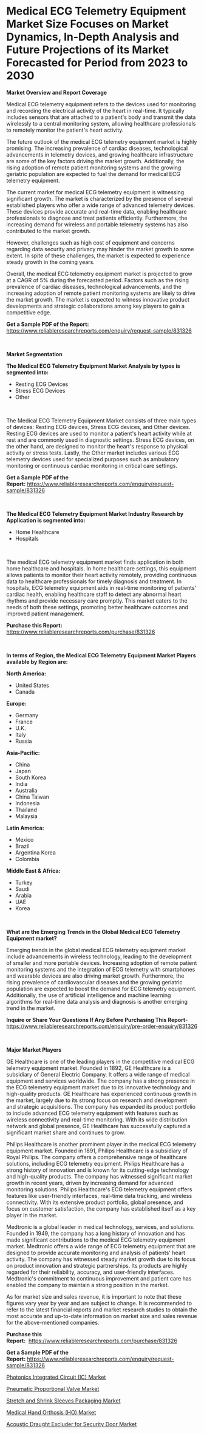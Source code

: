 <p><h1>Medical ECG Telemetry Equipment Market Size Focuses on Market Dynamics, In-Depth Analysis and Future Projections of its Market Forecasted for Period from 2023 to 2030</h1></p><p><strong>Market Overview and Report Coverage</strong></p>
<p><p>Medical ECG telemetry equipment refers to the devices used for monitoring and recording the electrical activity of the heart in real-time. It typically includes sensors that are attached to a patient's body and transmit the data wirelessly to a central monitoring system, allowing healthcare professionals to remotely monitor the patient's heart activity.</p><p>The future outlook of the medical ECG telemetry equipment market is highly promising. The increasing prevalence of cardiac diseases, technological advancements in telemetry devices, and growing healthcare infrastructure are some of the key factors driving the market growth. Additionally, the rising adoption of remote patient monitoring systems and the growing geriatric population are expected to fuel the demand for medical ECG telemetry equipment.</p><p>The current market for medical ECG telemetry equipment is witnessing significant growth. The market is characterized by the presence of several established players who offer a wide range of advanced telemetry devices. These devices provide accurate and real-time data, enabling healthcare professionals to diagnose and treat patients efficiently. Furthermore, the increasing demand for wireless and portable telemetry systems has also contributed to the market growth.</p><p>However, challenges such as high cost of equipment and concerns regarding data security and privacy may hinder the market growth to some extent. In spite of these challenges, the market is expected to experience steady growth in the coming years.</p><p>Overall, the medical ECG telemetry equipment market is projected to grow at a CAGR of 5% during the forecasted period. Factors such as the rising prevalence of cardiac diseases, technological advancements, and the increasing adoption of remote patient monitoring systems are likely to drive the market growth. The market is expected to witness innovative product developments and strategic collaborations among key players to gain a competitive edge.</p></p>
<p><strong>Get a Sample PDF of the Report:</strong> <a href="https://www.reliableresearchreports.com/enquiry/request-sample/831326">https://www.reliableresearchreports.com/enquiry/request-sample/831326</a></p>
<p>&nbsp;</p>
<p><strong>Market Segmentation</strong></p>
<p><strong>The Medical ECG Telemetry Equipment Market Analysis by types is segmented into:</strong></p>
<p><ul><li>Resting ECG Devices</li><li>Stress ECG Devices</li><li>Other</li></ul></p>
<p>&nbsp;</p>
<p><p>The Medical ECG Telemetry Equipment Market consists of three main types of devices: Resting ECG devices, Stress ECG devices, and Other devices. Resting ECG devices are used to monitor a patient's heart activity while at rest and are commonly used in diagnostic settings. Stress ECG devices, on the other hand, are designed to monitor the heart's response to physical activity or stress tests. Lastly, the Other market includes various ECG telemetry devices used for specialized purposes such as ambulatory monitoring or continuous cardiac monitoring in critical care settings.</p></p>
<p><strong>Get a Sample PDF of the Report:</strong>&nbsp;<a href="https://www.reliableresearchreports.com/enquiry/request-sample/831326">https://www.reliableresearchreports.com/enquiry/request-sample/831326</a></p>
<p>&nbsp;</p>
<p><strong>The Medical ECG Telemetry Equipment Market Industry Research by Application is segmented into:</strong></p>
<p><ul><li>Home Healthcare</li><li>Hospitals</li></ul></p>
<p>&nbsp;</p>
<p><p>The medical ECG telemetry equipment market finds application in both home healthcare and hospitals. In home healthcare settings, this equipment allows patients to monitor their heart activity remotely, providing continuous data to healthcare professionals for timely diagnosis and treatment. In hospitals, ECG telemetry equipment aids in real-time monitoring of patients' cardiac health, enabling healthcare staff to detect any abnormal heart rhythms and provide necessary care promptly. This market caters to the needs of both these settings, promoting better healthcare outcomes and improved patient management.</p></p>
<p><strong>Purchase this Report:</strong>&nbsp; <a href="https://www.reliableresearchreports.com/purchase/831326">https://www.reliableresearchreports.com/purchase/831326</a></p>
<p>&nbsp;</p>
<p><strong>In terms of Region, the Medical ECG Telemetry Equipment Market Players available by Region are:</strong></p>
<p>
    <p> <strong> North America: </strong>
        <ul>
            <li>United States</li>
            <li>Canada</li>
        </ul>
        </p> 
    <p> <strong> Europe: </strong>
        <ul>
            <li>Germany</li>
            <li>France</li>
            <li>U.K.</li>
            <li>Italy</li>
            <li>Russia</li>
        </ul>
        </p> 
    <p> <strong> Asia-Pacific: </strong>
        <ul>
            <li>China</li>
            <li>Japan</li>
            <li>South Korea</li>
            <li>India</li>
            <li>Australia</li>
            <li>China Taiwan</li>
            <li>Indonesia</li>
            <li>Thailand</li>
            <li>Malaysia</li>
        </ul>
        </p> 
    <p> <strong> Latin America: </strong>
        <ul>
            <li>Mexico</li>
            <li>Brazil</li>
            <li>Argentina Korea</li>
            <li>Colombia</li>
        </ul>
        </p> 
    <p> <strong> Middle East & Africa: </strong>
        <ul>
            <li>Turkey</li>
            <li>Saudi</li>
            <li>Arabia</li>
            <li>UAE</li>
            <li>Korea</li>
        </ul>
    </p>
    </p>
<p>&nbsp;</p>
<p><strong>What are the Emerging Trends in the Global Medical ECG Telemetry Equipment market?</strong></p>
<p><p>Emerging trends in the global medical ECG telemetry equipment market include advancements in wireless technology, leading to the development of smaller and more portable devices. Increasing adoption of remote patient monitoring systems and the integration of ECG telemetry with smartphones and wearable devices are also driving market growth. Furthermore, the rising prevalence of cardiovascular diseases and the growing geriatric population are expected to boost the demand for ECG telemetry equipment. Additionally, the use of artificial intelligence and machine learning algorithms for real-time data analysis and diagnosis is another emerging trend in the market.</p></p>
<p><strong>Inquire or Share Your Questions If Any Before Purchasing This Report</strong>- <a href="https://www.reliableresearchreports.com/enquiry/pre-order-enquiry/831326">https://www.reliableresearchreports.com/enquiry/pre-order-enquiry/831326</a></p>
<p>&nbsp;</p>
<p><strong>Major Market Players</strong></p>
<p><p>GE Healthcare is one of the leading players in the competitive medical ECG telemetry equipment market. Founded in 1892, GE Healthcare is a subsidiary of General Electric Company. It offers a wide range of medical equipment and services worldwide. The company has a strong presence in the ECG telemetry equipment market due to its innovative technology and high-quality products. GE Healthcare has experienced continuous growth in the market, largely due to its strong focus on research and development and strategic acquisitions. The company has expanded its product portfolio to include advanced ECG telemetry equipment with features such as wireless connectivity and real-time monitoring. With its wide distribution network and global presence, GE Healthcare has successfully captured a significant market share and continues to grow.</p><p>Philips Healthcare is another prominent player in the medical ECG telemetry equipment market. Founded in 1891, Philips Healthcare is a subsidiary of Royal Philips. The company offers a comprehensive range of healthcare solutions, including ECG telemetry equipment. Philips Healthcare has a strong history of innovation and is known for its cutting-edge technology and high-quality products. The company has witnessed significant market growth in recent years, driven by increasing demand for advanced monitoring solutions. Philips Healthcare's ECG telemetry equipment offers features like user-friendly interfaces, real-time data tracking, and wireless connectivity. With its extensive product portfolio, global presence, and focus on customer satisfaction, the company has established itself as a key player in the market.</p><p>Medtronic is a global leader in medical technology, services, and solutions. Founded in 1949, the company has a long history of innovation and has made significant contributions to the medical ECG telemetry equipment market. Medtronic offers a wide range of ECG telemetry equipment that are designed to provide accurate monitoring and analysis of patients' heart activity. The company has witnessed steady market growth due to its focus on product innovation and strategic partnerships. Its products are highly regarded for their reliability, accuracy, and user-friendly interfaces. Medtronic's commitment to continuous improvement and patient care has enabled the company to maintain a strong position in the market.</p><p>As for market size and sales revenue, it is important to note that these figures vary year by year and are subject to change. It is recommended to refer to the latest financial reports and market research studies to obtain the most accurate and up-to-date information on market size and sales revenue for the above-mentioned companies.</p></p>
<p><strong>Purchase this Report:</strong>&nbsp;&nbsp;<a href="https://www.reliableresearchreports.com/purchase/831326">https://www.reliableresearchreports.com/purchase/831326</a></p>
<p></p>
<p><strong>Get a Sample PDF of the Report:</strong>&nbsp;<a href="https://www.reliableresearchreports.com/enquiry/request-sample/831326">https://www.reliableresearchreports.com/enquiry/request-sample/831326</a></p>
<p><p><a href="https://medium.com/@juananienow/photonics-integrated-circuit-ic-market-trends-and-market-analysis-forecasted-for-period-2023-2030-fd131b84d94f">Photonics Integrated Circuit (IC) Market</a></p><p><a href="https://www.linkedin.com/pulse/pneumatic-proportional-valve-market-share-amp-new-trends-analysis/">Pneumatic Proportional Valve Market</a></p><p><a href="https://medium.com/@kellielakin_97357/stretch-and-shrink-sleeves-packaging-market-size-cagr-trends-2024-2030-438b24ef0aae">Stretch and Shrink Sleeves Packaging Market</a></p><p><a href="https://www.linkedin.com/pulse/medical-hand-orthosis-ho-market-size-growth-forecast-from/">Medical Hand Orthosis (HO) Market</a></p><p><a href="https://github.com/ruslanpoljakovrd177/Market-Research-Report-List-1/blob/main/acoustic-draught-excluder-for-security-door-market.md">Acoustic Draught Excluder for Security Door Market</a></p></p>